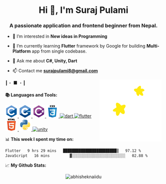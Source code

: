 <h1 align="center">Hi 👋, I'm Suraj Pulami</h1>
<h3 align="center">A passionate application and frontend beginner from Nepal.</h3>

- 👀 I’m interested in **New ideas in Programming**

- 🌱 I’m currently learning **Flutter** framework by Google for building **Multi-Platform** app from single codebase.

<!-- - 👨‍💻 All of my projects are available at [...](...) -->

- 💬 Ask me about **C#, Unity, Dart**

- 📫 Contact me **surajpulami8@gmail.com**

<img align="right" alt="GIF" src="ZUiY.gif" width="200"/>

<a>┃・ ■ ・┃</a>

<h4 align="left"><a>📚 </a>Languages and Tools:</h3>
<p align="left"> <a href="https://www.cprogramming.com/" target="_blank" rel="noreferrer"> <img src="https://raw.githubusercontent.com/devicons/devicon/master/icons/c/c-original.svg" alt="c" width="40" height="40"/> </a> <a href="https://www.w3schools.com/cpp/" target="_blank" rel="noreferrer"> <img src="https://raw.githubusercontent.com/devicons/devicon/master/icons/cplusplus/cplusplus-original.svg" alt="cplusplus" width="40" height="40"/> </a> <a href="https://www.w3schools.com/cs/" target="_blank" rel="noreferrer"> <img src="https://raw.githubusercontent.com/devicons/devicon/master/icons/csharp/csharp-original.svg" alt="csharp" width="40" height="40"/> </a> <a href="https://www.w3schools.com/css/" target="_blank" rel="noreferrer"> <img src="https://raw.githubusercontent.com/devicons/devicon/master/icons/css3/css3-original-wordmark.svg" alt="css3" width="40" height="40"/> </a> <a href="https://dart.dev" target="_blank" rel="noreferrer"> <img src="https://www.vectorlogo.zone/logos/dartlang/dartlang-icon.svg" alt="dart" width="40" height="40"/> </a> <a href="https://flutter.dev" target="_blank" rel="noreferrer"> <img src="https://www.vectorlogo.zone/logos/flutterio/flutterio-icon.svg" alt="flutter" width="40" height="40"/> </a> <a href="https://www.w3.org/html/" target="_blank" rel="noreferrer"> <img src="https://raw.githubusercontent.com/devicons/devicon/master/icons/html5/html5-original-wordmark.svg" alt="html5" width="40" height="40"/> </a> <a href="https://www.python.org" target="_blank" rel="noreferrer"> <img src="https://raw.githubusercontent.com/devicons/devicon/master/icons/python/python-original.svg" alt="python" width="40" height="40"/> </a> <a href="https://unity.com/" target="_blank" rel="noreferrer"> <img src="https://www.vectorlogo.zone/logos/unity3d/unity3d-icon.svg" alt="unity" width="40" height="40"/> </a> </p>

📊 **This week I spent my time on:**
<!--START_SECTION:waka-->

```text
Flutter   9 hrs 29 mins   ████████████████████████▒   97.12 %
JavaScript   16 mins         ▓░░░░░░░░░░░░░░░░░░░░░░░░   02.88 %
```

<!--END_SECTION:waka-->

📈 **My Github Stats:**

<p align="center"> <img src="https://github-readme-stats.vercel.app/api?username=surajmgr&show_icons=true&theme=gotham" alt="abhisheknaiidu" /></p>
